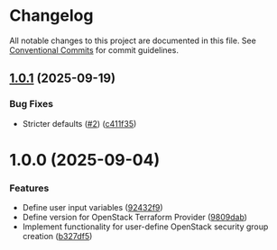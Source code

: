 # Changelog

All notable changes to this project are documented in this file. See
[Conventional Commits](https://conventionalcommits.org) for commit guidelines.

## [1.0.1](https://github.com/ewcloud/ewc-tf-module-openstack-security-group/compare/1.0.0...1.0.1) (2025-09-19)


### Bug Fixes

* Stricter defaults ([#2](https://github.com/ewcloud/ewc-tf-module-openstack-security-group/issues/2)) ([c411f35](https://github.com/ewcloud/ewc-tf-module-openstack-security-group/commit/c411f35ea577d67a73f9fc58d897a5279e258a3f))

# 1.0.0 (2025-09-04)


### Features

* Define user input variables ([92432f9](https://github.com/ewcloud/ewc-tf-module-openstack-security-group/commit/92432f983850963d54ecb0f5873f9b0a9cf27665))
* Define version for OpenStack Terraform Provider ([9809dab](https://github.com/ewcloud/ewc-tf-module-openstack-security-group/commit/9809dab74cb53e861f473967463cdabc5fbc31fb))
* Implement functionality for user-define OpenStack security group creation ([b327df5](https://github.com/ewcloud/ewc-tf-module-openstack-security-group/commit/b327df5ad9679401b794f070e4c544db8c008409))
